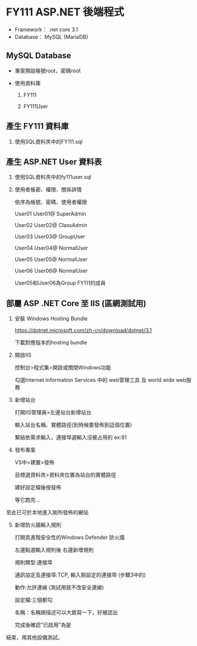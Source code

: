 # FY111 ASP.NET 後端程式
- Framework：   .net core 3.1
- Database：    MySQL (MariaDB)

## MySQL Database

- 專案預設帳號root，密碼root

- 使用資料庫

    1. FY111

    2. FY111User

## 產生 FY111 資料庫

1. 使用SQL資料夾中的FY111.sql

## 產生 ASP.NET User 資料表

1. 使用SQL資料夾中的fy111user.sql

2. 使用者帳密、權限、關係詳情

    依序為帳號、密碼、使用者權限

    User01  User01@ SuperAdmin

    User02  User02@ ClassAdmin

    User03  User03@ GroupUser

    User04  User04@ NormalUser

    User05  User05@ NormalUser

    User06  User06@ NormalUser

    User05和User06為Group FY111的成員


## 
## 部屬 ASP .NET Core 至 IIS (區網測試用)
1. 安裝 Windows Hosting Bundle

    https://dotnet.microsoft.com/zh-cn/download/dotnet/3.1
    
    下載對應版本的hosting bundle
    
2. 開啟IIS

    控制台>程式集>開啟或關閉Windows功能

	勾選Internet Information Services 中的 web管理工具 及 world wide web服務

3. 新增站台

    打開IIS管理員>左邊站台新增站台

	輸入站台名稱、實體路徑(到時候要發佈到這個位置)

	繫結依需求輸入，連接埠選輸入沒被占用的 ex:81

4. 發布專案

    VS中>建置>發佈

	目標選資料夾>資料夾位置為站台的實體路徑

	建好設定檔後按發佈

	等它跑完...

至此已可於本地進入剛所發佈的網站

5. 新增防火牆輸入規則

	打開具進階安全性的Windows Defender 防火牆

	左邊點選輸入規則後 右邊新增規則

	規則類型:連接埠

    通訊協定及連接埠:TCP, 輸入剛設定的連接埠 (步驟3中的)

	動作:允許連線 (測試用就不改安全連線)

	設定檔:三個都勾

	名稱：名稱跟描述可以大致寫一下，好被認出

	完成後確認"已啟用"為是

結束，用其他設備測試。
